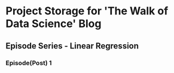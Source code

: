 # Project Storage for 'The Walk of Data Science' Blog
## Episode Series - Linear Regression
### Episode(Post) 1
